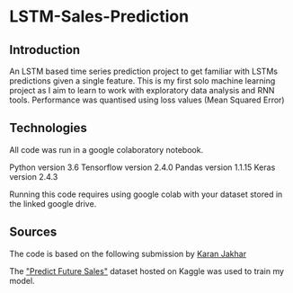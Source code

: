 # LSTM-Sales-Prediction

## Introduction
An LSTM based time series prediction project to get familiar with LSTMs predictions given a single feature.
This is my first solo machine learning project as I aim to learn to work with exploratory data analysis and RNN tools.
Performance was quantised using loss values (Mean Squared Error)

## Technologies
All code was run in a google colaboratory notebook.

Python version 3.6
Tensorflow version 2.4.0
Pandas version 1.1.15
Keras version 2.4.3

Running this code requires using google colab with your dataset stored in the linked google drive.

## Sources

The code is based on the following submission by [Karan Jakhar](https://www.kaggle.com/karanjakhar/simple-and-easy-aprroach-using-lstm)

The ["Predict Future Sales"](https://www.kaggle.com/c/competitive-data-science-predict-future-sales) dataset hosted on Kaggle was used to train my model.
